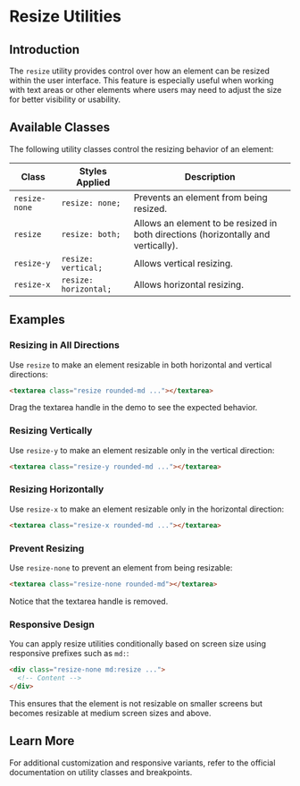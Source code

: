 # Resize Utilities

## Introduction
The `resize` utility provides control over how an element can be resized within the user interface. This feature is especially useful when working with text areas or other elements where users may need to adjust the size for better visibility or usability.

## Available Classes
The following utility classes control the resizing behavior of an element:

| Class        | Styles Applied      | Description |
|-------------|------------------|-------------|
| `resize-none` | `resize: none;` | Prevents an element from being resized. |
| `resize` | `resize: both;` | Allows an element to be resized in both directions (horizontally and vertically). |
| `resize-y` | `resize: vertical;` | Allows vertical resizing. |
| `resize-x` | `resize: horizontal;` | Allows horizontal resizing. |

## Examples

### Resizing in All Directions
Use `resize` to make an element resizable in both horizontal and vertical directions:
```html
<textarea class="resize rounded-md ..."></textarea>
```
Drag the textarea handle in the demo to see the expected behavior.

### Resizing Vertically
Use `resize-y` to make an element resizable only in the vertical direction:
```html
<textarea class="resize-y rounded-md ..."></textarea>
```

### Resizing Horizontally
Use `resize-x` to make an element resizable only in the horizontal direction:
```html
<textarea class="resize-x rounded-md ..."></textarea>
```

### Prevent Resizing
Use `resize-none` to prevent an element from being resizable:
```html
<textarea class="resize-none rounded-md"></textarea>
```
Notice that the textarea handle is removed.

### Responsive Design
You can apply resize utilities conditionally based on screen size using responsive prefixes such as `md:`:
```html
<div class="resize-none md:resize ...">
  <!-- Content -->
</div>
```
This ensures that the element is not resizable on smaller screens but becomes resizable at medium screen sizes and above.

## Learn More
For additional customization and responsive variants, refer to the official documentation on utility classes and breakpoints.

